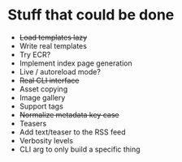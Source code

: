 # Stuff that could be done

* ~~Load templates lazy~~
* Write real templates
* Try ECR?
* Implement index page generation
* Live / autoreload mode?
* ~~Real CLI interface~~
* Asset copying
* Image gallery
* Support tags
* ~~Normalize metadata key case~~
* Teasers
* Add text/teaser to the RSS feed
* Verbosity levels
* CLI arg to only build a specific thing

